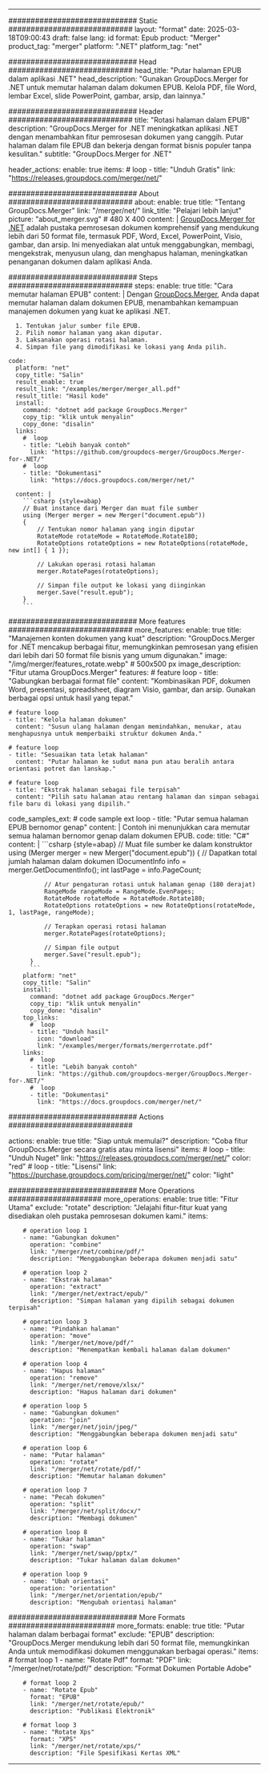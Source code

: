 
---
############################# Static ############################
layout: "format"
date:  2025-03-18T09:00:43
draft: false
lang: id
format: Epub
product: "Merger"
product_tag: "merger"
platform: ".NET"
platform_tag: "net"

############################# Head ############################
head_title: "Putar halaman EPUB dalam aplikasi .NET"
head_description: "Gunakan GroupDocs.Merger for .NET untuk memutar halaman dalam dokumen EPUB. Kelola PDF, file Word, lembar Excel, slide PowerPoint, gambar, arsip, dan lainnya."

############################# Header ############################
title: "Rotasi halaman dalam EPUB" 
description: "GroupDocs.Merger for .NET meningkatkan aplikasi .NET dengan menambahkan fitur pemrosesan dokumen yang canggih. Putar halaman dalam file EPUB dan bekerja dengan format bisnis populer tanpa kesulitan."
subtitle: "GroupDocs.Merger for .NET" 

header_actions:
  enable: true
  items:
    #  loop
    - title: "Unduh Gratis"
      link: "https://releases.groupdocs.com/merger/net/"
      
############################# About ############################
about:
    enable: true
    title: "Tentang GroupDocs.Merger"
    link: "/merger/net/"
    link_title: "Pelajari lebih lanjut"
    picture: "about_merger.svg" # 480 X 400
    content: |
       [GroupDocs.Merger for .NET](/merger/net/) adalah pustaka pemrosesan dokumen komprehensif yang mendukung lebih dari 50 format file, termasuk PDF, Word, Excel, PowerPoint, Visio, gambar, dan arsip. Ini menyediakan alat untuk menggabungkan, membagi, mengekstrak, menyusun ulang, dan menghapus halaman, meningkatkan penanganan dokumen dalam aplikasi Anda.

############################# Steps ############################
steps:
    enable: true
    title: "Cara memutar halaman EPUB"
    content: |
      Dengan [GroupDocs.Merger](/merger/net/), Anda dapat memutar halaman dalam dokumen EPUB, menambahkan kemampuan manajemen dokumen yang kuat ke aplikasi .NET.
      
      1. Tentukan jalur sumber file EPUB.
      2. Pilih nomor halaman yang akan diputar.
      3. Laksanakan operasi rotasi halaman.
      4. Simpan file yang dimodifikasi ke lokasi yang Anda pilih.
   
    code:
      platform: "net"
      copy_title: "Salin"
      result_enable: true
      result_link: "/examples/merger/merger_all.pdf"
      result_title: "Hasil kode"
      install:
        command: "dotnet add package GroupDocs.Merger"
        copy_tip: "klik untuk menyalin"
        copy_done: "disalin"
      links:
        #  loop
        - title: "Lebih banyak contoh"
          link: "https://github.com/groupdocs-merger/GroupDocs.Merger-for-.NET/"
        #  loop
        - title: "Dokumentasi"
          link: "https://docs.groupdocs.com/merger/net/"
          
      content: |
        ```csharp {style=abap}
        // Buat instance dari Merger dan muat file sumber
        using (Merger merger = new Merger("document.epub"))
        {
            // Tentukan nomor halaman yang ingin diputar
            RotateMode rotateMode = RotateMode.Rotate180;
            RotateOptions rotateOptions = new RotateOptions(rotateMode, new int[] { 1 });

            // Lakukan operasi rotasi halaman
            merger.RotatePages(rotateOptions);

            // Simpan file output ke lokasi yang diinginkan
            merger.Save("result.epub");
        }
        ```            

############################# More features ############################
more_features:
  enable: true
  title: "Manajemen konten dokumen yang kuat"
  description: "GroupDocs.Merger for .NET mencakup berbagai fitur, memungkinkan pemrosesan yang efisien dari lebih dari 50 format file bisnis yang umum digunakan."
  image: "/img/merger/features_rotate.webp" # 500x500 px
  image_description: "Fitur utama GroupDocs.Merger"
  features:
    # feature loop
    - title: "Gabungkan berbagai format file"
      content: "Kombinasikan PDF, dokumen Word, presentasi, spreadsheet, diagram Visio, gambar, dan arsip. Gunakan berbagai opsi untuk hasil yang tepat."

    # feature loop
    - title: "Kelola halaman dokumen"
      content: "Susun ulang halaman dengan memindahkan, menukar, atau menghapusnya untuk memperbaiki struktur dokumen Anda."

    # feature loop
    - title: "Sesuaikan tata letak halaman"
      content: "Putar halaman ke sudut mana pun atau beralih antara orientasi potret dan lanskap."

    # feature loop
    - title: "Ekstrak halaman sebagai file terpisah"
      content: "Pilih satu halaman atau rentang halaman dan simpan sebagai file baru di lokasi yang dipilih."
      
  code_samples_ext:
    # code sample ext loop
    - title: "Putar semua halaman EPUB bernomor genap"
      content: |
        Contoh ini menunjukkan cara memutar semua halaman bernomor genap dalam dokumen EPUB.
      code:
        title: "C#"
        content: |
          ```csharp {style=abap}
          // Muat file sumber ke dalam konstruktor
          using (Merger merger = new Merger("document.epub"))
          {
              // Dapatkan total jumlah halaman dalam dokumen
              IDocumentInfo info = merger.GetDocumentInfo();
              int lastPage = info.PageCount;

              // Atur pengaturan rotasi untuk halaman genap (180 derajat)
              RangeMode rangeMode = RangeMode.EvenPages;
              RotateMode rotateMode = RotateMode.Rotate180;
              RotateOptions rotateOptions = new RotateOptions(rotateMode, 1, lastPage, rangeMode);
          
              // Terapkan operasi rotasi halaman
              merger.RotatePages(rotateOptions);

              // Simpan file output
              merger.Save("result.epub");
          }
          ```
        platform: "net"
        copy_title: "Salin"
        install:
          command: "dotnet add package GroupDocs.Merger"
          copy_tip: "klik untuk menyalin"
          copy_done: "disalin"
        top_links:
          #  loop
          - title: "Unduh hasil"
            icon: "download"
            link: "/examples/merger/formats/mergerrotate.pdf"
        links:
          #  loop
          - title: "Lebih banyak contoh"
            link: "https://github.com/groupdocs-merger/GroupDocs.Merger-for-.NET/"
          #  loop
          - title: "Dokumentasi"
            link: "https://docs.groupdocs.com/merger/net/"
            

            


############################# Actions ############################

actions:
  enable: true
  title: "Siap untuk memulai?"
  description: "Coba fitur GroupDocs.Merger secara gratis atau minta lisensi"
  items:
    #  loop
    - title: "Unduh Nuget"
      link: "https://releases.groupdocs.com/merger/net/"
      color: "red"
        #  loop
    - title: "Lisensi"
      link: "https://purchase.groupdocs.com/pricing/merger/net/"
      color: "light"


############################# More Operations #####################
more_operations:
    enable: true
    title: "Fitur Utama"
    exclude: "rotate"
    description: "Jelajahi fitur-fitur kuat yang disediakan oleh pustaka pemrosesan dokumen kami."
    items: 
          
        # operation loop 1
        - name: "Gabungkan dokumen"
          operation: "combine"
          link: "/merger/net/combine/pdf/"
          description: "Menggabungkan beberapa dokumen menjadi satu"

        # operation loop 2
        - name: "Ekstrak halaman"
          operation: "extract"
          link: "/merger/net/extract/epub/"
          description: "Simpan halaman yang dipilih sebagai dokumen terpisah"

        # operation loop 3
        - name: "Pindahkan halaman"
          operation: "move"
          link: "/merger/net/move/pdf/"
          description: "Menempatkan kembali halaman dalam dokumen"

        # operation loop 4
        - name: "Hapus halaman"
          operation: "remove"
          link: "/merger/net/remove/xlsx/"
          description: "Hapus halaman dari dokumen"

        # operation loop 5
        - name: "Gabungkan dokumen"
          operation: "join"
          link: "/merger/net/join/jpeg/"
          description: "Menggabungkan beberapa dokumen menjadi satu"

        # operation loop 6
        - name: "Putar halaman"
          operation: "rotate"
          link: "/merger/net/rotate/pdf/"
          description: "Memutar halaman dokumen"

        # operation loop 7
        - name: "Pecah dokumen"
          operation: "split"
          link: "/merger/net/split/docx/"
          description: "Membagi dokumen"

        # operation loop 8
        - name: "Tukar halaman"
          operation: "swap"
          link: "/merger/net/swap/pptx/"
          description: "Tukar halaman dalam dokumen"

        # operation loop 9
        - name: "Ubah orientasi"
          operation: "orientation"
          link: "/merger/net/orientation/epub/"
          description: "Mengubah orientasi halaman"
          
        
          
############################# More Formats ########################
more_formats:
    enable: true
    title: "Putar halaman dalam berbagai format"
    exclude: "EPUB"
    description: "GroupDocs.Merger mendukung lebih dari 50 format file, memungkinkan Anda untuk memodifikasi dokumen menggunakan berbagai operasi."
    items: 
        # format loop 1
        - name: "Rotate Pdf"
          format: "PDF"
          link: "/merger/net/rotate/pdf/"
          description: "Format Dokumen Portable Adobe"

        # format loop 2
        - name: "Rotate Epub"
          format: "EPUB"
          link: "/merger/net/rotate/epub/"
          description: "Publikasi Elektronik"

        # format loop 3
        - name: "Rotate Xps"
          format: "XPS"
          link: "/merger/net/rotate/xps/"
          description: "File Spesifikasi Kertas XML"


---